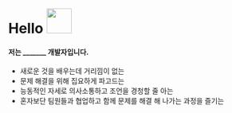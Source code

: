 # Hello <img src="https://media.giphy.com/media/mGcNjsfWAjY5AEZNw6/giphy.gif" width="50">

<p align='center'>
  <h4>저는  _______  개발자입니다. </h6>
  <ul>
    <li>새로운 것을 배우는데 거리낌이 없는</li>
    <li>문제 해결을 위해 집요하게 파고드는</li>
    <li>능동적인 자세로 의사소통하고 조언을 경청할 줄 아는</li>
    <li>혼자보단 팀원들과 협업하고 함께 문제를 해결 해 나가는 과정을 즐기는</li>
  </ul>
</p>





